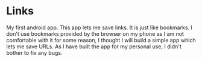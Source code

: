 # Links
My first android app.
This app lets me save links. It is just like bookmarks. I don't use bookmarks provided by the browser on my phone
as I am not comfortable with it for some reason, I thought I will build a simple app which lets me save URLs. 
As I have built the app for my personal use, I didn't bother to fix any bugs. 
